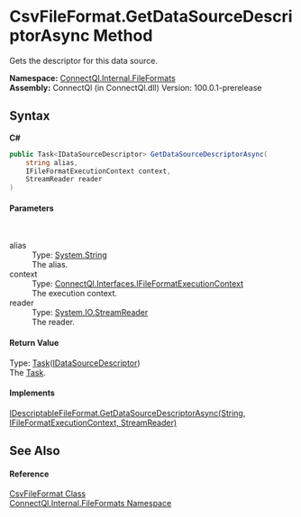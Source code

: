 # CsvFileFormat.GetDataSourceDescriptorAsync Method 
 

Gets the descriptor for this data source.

**Namespace:**&nbsp;<a href="N_ConnectQl_Internal_FileFormats">ConnectQl.Internal.FileFormats</a><br />**Assembly:**&nbsp;ConnectQl (in ConnectQl.dll) Version: 100.0.1-prerelease

## Syntax

**C#**<br />
``` C#
public Task<IDataSourceDescriptor> GetDataSourceDescriptorAsync(
	string alias,
	IFileFormatExecutionContext context,
	StreamReader reader
)
```


#### Parameters
&nbsp;<dl><dt>alias</dt><dd>Type: <a href="http://msdn2.microsoft.com/en-us/library/s1wwdcbf" target="_blank">System.String</a><br />The alias.</dd><dt>context</dt><dd>Type: <a href="T_ConnectQl_Interfaces_IFileFormatExecutionContext">ConnectQl.Interfaces.IFileFormatExecutionContext</a><br />The execution context.</dd><dt>reader</dt><dd>Type: <a href="http://msdn2.microsoft.com/en-us/library/6aetdk20" target="_blank">System.IO.StreamReader</a><br />The reader.</dd></dl>

#### Return Value
Type: <a href="http://msdn2.microsoft.com/en-us/library/dd321424" target="_blank">Task</a>(<a href="T_ConnectQl_Interfaces_IDataSourceDescriptor">IDataSourceDescriptor</a>)<br />The <a href="http://msdn2.microsoft.com/en-us/library/dd235678" target="_blank">Task</a>.

#### Implements
<a href="M_ConnectQl_Interfaces_IDescriptableFileFormat_GetDataSourceDescriptorAsync">IDescriptableFileFormat.GetDataSourceDescriptorAsync(String, IFileFormatExecutionContext, StreamReader)</a><br />

## See Also


#### Reference
<a href="T_ConnectQl_Internal_FileFormats_CsvFileFormat">CsvFileFormat Class</a><br /><a href="N_ConnectQl_Internal_FileFormats">ConnectQl.Internal.FileFormats Namespace</a><br />